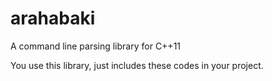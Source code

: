 # arahabaki

A command line parsing library for C++11

You use this library, just includes these codes in your project.
